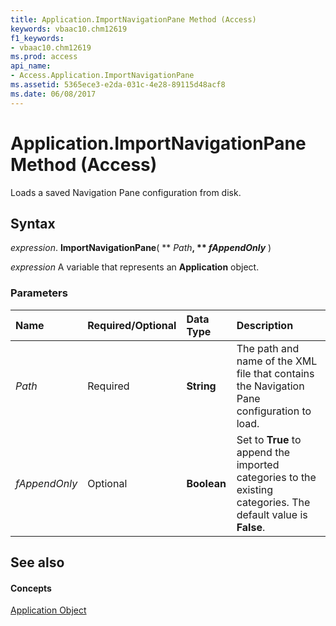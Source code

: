 ```yaml
---
title: Application.ImportNavigationPane Method (Access)
keywords: vbaac10.chm12619
f1_keywords:
- vbaac10.chm12619
ms.prod: access
api_name:
- Access.Application.ImportNavigationPane
ms.assetid: 5365ece3-e2da-031c-4e28-89115d48acf8
ms.date: 06/08/2017
---
```



# Application.ImportNavigationPane Method (Access)

Loads a saved Navigation Pane configuration from disk.


## Syntax

 _expression_. **ImportNavigationPane**( ** _Path_**, ** _fAppendOnly_** )

 _expression_ A variable that represents an **Application** object.


### Parameters



|**Name**|**Required/Optional**|**Data Type**|**Description**|
|:-----|:-----|:-----|:-----|
| _Path_|Required|**String**|The path and name of the XML file that contains the Navigation Pane configuration to load. |
| _fAppendOnly_|Optional|**Boolean**|Set to **True** to append the imported categories to the existing categories. The default value is **False**.|

## See also


#### Concepts


[Application Object](application-object-access.md)

